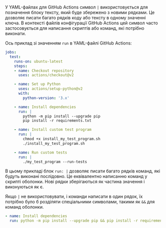 У YAML-файлах для GitHub Actions символ `|` використовується для позначення блоку тексту, який буде збережено з новими рядками. Це дозволяє писати багато рядків коду або тексту в одному значенні ключа. В контексті файлів конфігурації GitHub Actions цей символ часто застосовується для написання скриптів або команд, які потрібно виконати.

Ось приклад зі значенням `run` в YAML-файлі GitHub Actions:

```yaml
jobs:
  test:
    runs-on: ubuntu-latest
    steps:
    - name: Checkout repository
      uses: actions/checkout@v2

    - name: Set up Python
      uses: actions/setup-python@v2
      with:
        python-version: '3.x'

    - name: Install dependencies
      run: |
        python -m pip install --upgrade pip
        pip install -r requirements.txt

    - name: Install custom test program
      run: |
        chmod +x install_my_test_program.sh
        ./install_my_test_program.sh

    - name: Run custom tests
      run: |
        ./my_test_program --run-tests
```

В цьому прикладі блок `run: |` дозволяє писати багато рядків команд, які будуть виконані послідовно. Це еквівалентно написанню команд у скрипті оболонки. Нові рядки зберігаються як частина значення і виконуються як є.

Якщо `|` не використовувати, і команди написати в один рядок, їх потрібно було б розділяти спеціальними символами, такими як `&&` для команд оболонки.

```yaml
- name: Install dependencies
  run: python -m pip install --upgrade pip && pip install -r requirements.txt
```
